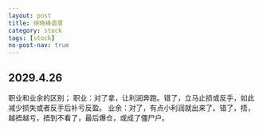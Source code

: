 ```yaml
---
layout: post
title: 徐晓峰语录
category: stock
tags: [stock]
no-post-nav: true
---
```


## 2029.4.26
职业和业余的区别；
职业：对了拿，让利润奔跑。错了，立马止损或反手，如此减少损失或者反手后补亏反盈。
业余：对了，有点小利润就出来了。错了，捂，越捂越亏，捂到不看了，最后爆仓，或成了僵尸户。 ​​​​